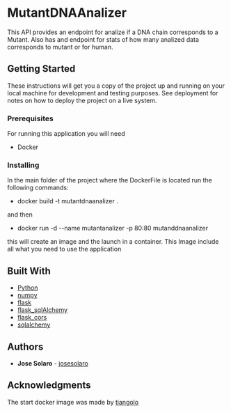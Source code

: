 # MutantDNAAnalizer

This API provides an endpoint for analize if a DNA chain corresponds to a Mutant. 
Also has and endpoint for stats of how many analized data corresponds to mutant or for human.

## Getting Started

These instructions will get you a copy of the project up and running on your local machine for development and testing purposes. See deployment for notes on how to deploy the project on a live system.

### Prerequisites

For running this application you will need

* Docker

### Installing

In the main folder of the project where the DockerFile is located run the following commands:

* docker build -t mutantdnaanalizer .

and then 

* docker run -d --name mutantanalizer -p 80:80 mutanddnaanalizer

this will create an image and the launch in a container. This Image include all what you need to use the application


## Built With

* [Python](https://www.python.org/)
* [numpy](https://numpy.org/)
* [flask](https://flask.palletsprojects.com/en/1.1.x/)
* [flask_sqlAlchemy](https://flask-sqlalchemy.palletsprojects.com/en/2.x/)
* [flask_cors](https://flask-cors.readthedocs.io/en/latest/)
* [sqlalchemy](https://docs.sqlalchemy.org/en/13/)


## Authors

* **Jose Solaro** - [josesolaro](https://github.com/josesolaro)


## Acknowledgments
The start docker image was made by [tiangolo](https://hub.docker.com/r/tiangolo/uwsgi-nginx-flask/)  
